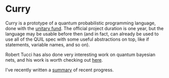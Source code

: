# Curry 

Curry is a prototype of a quantum probabilistic programming language, done with the [unitary fund](unitary.fund).
The official project duration is one year, but the language may be usable before then (and in fact, can already be used to use all of the QUIL spec with some useful abstractions on top, like if statements, variable names, and so on).

Robert Tucci has also done very interesting work on quantum bayesian nets, and his work is worth checking out [here](https://github.com/artiste-qb-net/quantum-fog).

I've recently written a [summary](brainstorm.md) of recent progress.
